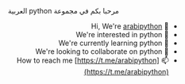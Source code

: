 

<div dir="auto">
  <center>مرحبا بكم في مجموعة python العربية</center>
  
- 👋 Hi, We're [arabipython](https://t.me/arabipython)
- 👀 We're interested in python
- 🌱 We're currently learning python
- 💞️ We're looking to collaborate on python
- 📫 How to reach me [https://t.me/arabipython](https://t.me/arabipython)
</div>

<!---
pythonarabic/pythonarabic is a ✨ special ✨ repository because its `README.md` (this file) appears on your GitHub profile.
You can click the Preview link to take a look at your changes.
--->
